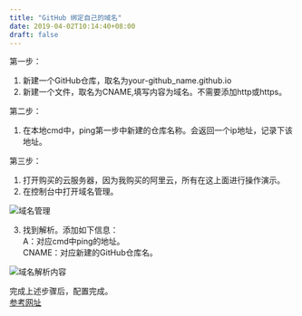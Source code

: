 ```yaml
---
title: "GitHub 绑定自己的域名"
date: 2019-04-02T10:14:40+08:00
draft: false
---
```


第一步：
1. 新建一个GitHub仓库，取名为your-github_name.github.io
2. 新建一个文件，取名为CNAME,填写内容为域名。不需要添加http或https。

第二步：
1. 在本地cmd中，ping第一步中新建的仓库名称。会返回一个ip地址，记录下该地址。

第三步：
1. 打开购买的云服务器，因为我购买的阿里云，所有在这上面进行操作演示。
2. 在控制台中打开域名管理。

![域名管理](http://pp0miv3mb.bkt.clouddn.com/20190402203347.png)

3. 找到解析。添加如下信息：<br>
A：对应cmd中ping的地址。<br>
CNAME：对应新建的GitHub仓库名。

![域名解析内容](http://pp0miv3mb.bkt.clouddn.com/20190402203724.png)

完成上述步骤后，配置完成。<br>
[参考网址](https://www.cnblogs.com/start-fxw/p/7144923.html)
